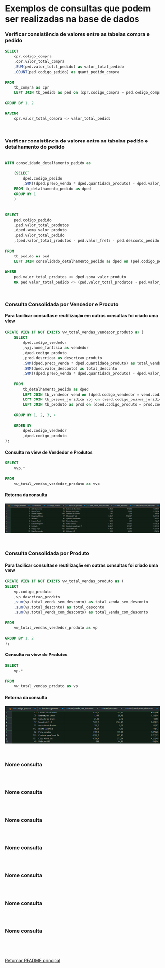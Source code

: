 # Exemplos de consultas que podem ser realizadas na base de dados


### Verificar consistência de valores entre as tabelas compra e pedido  

```sql
SELECT 
	cpr.codigo_compra
	,cpr.valor_total_compra
	,SUM(ped.valor_total_pedido) as valor_total_pedido
	,COUNT(ped.codigo_pedido) as quant_pedido_compra

FROM 
	tb_compra as cpr
	LEFT JOIN tb_pedido as ped on (cpr.codigo_compra = ped.codigo_compra)
	
GROUP BY 1, 2	

HAVING
	cpr.valor_total_compra <> valor_total_pedido
```
<br>

### Verificar consistência de valores entre as tabelas pedido e detalhamento do pedido

```sql

WITH consolidado_detalhamento_pedido as

	(SELECT 	
		dped.codigo_pedido
		,SUM((dped.preco_venda * dped.quantidade_produto) - dped.valor_desconto) as soma_valor_produto
	FROM tb_detalhamento_pedido as dped 
	GROUP BY 1
	)
	

SELECT 
	ped.codigo_pedido
	,ped.valor_total_produtos
	,dped.soma_valor_produto
	,ped.valor_total_pedido 
	,(ped.valor_total_produtos - ped.valor_frete - ped.desconto_pedido) as calcula_valor_total_pedido
	
FROM 
	tb_pedido as ped 
	LEFT JOIN consolidado_detalhamento_pedido as dped on (ped.codigo_pedido =dped.codigo_pedido) 
	
WHERE 
	ped.valor_total_produtos <> dped.soma_valor_produto 
	OR ped.valor_total_pedido <> (ped.valor_total_produtos - ped.valor_frete - ped.desconto_pedido)
```
<br>

### Consulta Consolidada por Vendedor e Produto

#### Para facilicar consultas e reutilização em outras consultas foi criado uma view

```sql
CREATE VIEW IF NOT EXISTS vw_total_vendas_vendedor_produto as (
	SELECT
		dped.codigo_vendedor 
		,vpj.nome_fantasia as vendedor
		,dped.codigo_produto
		,prod.descricao as descricao_produto
		,SUM(dped.preco_venda * dped.quantidade_produto) as total_venda_sem_desconto
		,SUM(dped.valor_desconto) as total_desconto
		,SUM((dped.preco_venda * dped.quantidade_produto) - dped.valor_desconto) as total_venda_com_desconto
		
	FROM 
		tb_detalhamento_pedido as dped 
		LEFT JOIN tb_vendedor vend on (dped.codigo_vendedor = vend.codigo_vendedor)
		LEFT JOIN tb_pessoa_juridica vpj on (vend.codigo_pessoa_juridica = vpj.codigo_pessoa_juridica)
		LEFT JOIN tb_produto as prod on (dped.codigo_produto = prod.codigo_produto)
		
	GROUP BY 1, 2, 3, 4
	
	ORDER BY
		dped.codigo_vendedor
		,dped.codigo_produto
);
```

#### Consulta na view de Vendedor e Produtos
```sql
SELECT 
	vvp.*
	
FROM 
	vw_total_vendas_vendedor_produto as vvp
```
#### Retorna da consulta

![](consultas/consulta_total_vendedor_produto.png)

<br>

### Consulta Consolidada por Produto

#### Para facilicar consultas e reutilização em outras consultas foi criado uma view

```sql
CREATE VIEW IF NOT EXISTS vw_total_vendas_produto as (
SELECT 
	vp.codigo_produto
	,vp.descricao_produto
	,sum(vp.total_venda_sem_desconto) as total_venda_sem_desconto
	,sum(vp.total_desconto) as total_desconto
	,sum(vp.total_venda_com_desconto) as total_venda_com_desconto
	
FROM 
	vw_total_vendas_vendedor_produto as vp
	
GROUP BY 1, 2	
);

```

#### Consulta na view de Produtos
```sql
SELECT 
	vp.*
	
FROM 
	vw_total_vendas_produto as vp
```

#### Retorna da consulta

![](consultas/consulta_total_produto.png)

<br>


### Nome consulta

```sql
```
<br>

### Nome consulta

```sql
```
<br>

### Nome consulta

```sql
```
<br>

### Nome consulta

```sql
```
<br>

### Nome consulta

```sql
```
<br>

### Nome consulta

```sql
```
<br>

### Nome consulta

```sql
```
<br>






<br>

[Retornar README principal](../README.md)